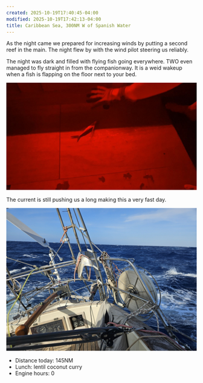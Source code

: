 ```yaml
---
created: 2025-10-19T17:40:45-04:00
modified: 2025-10-19T17:42:13-04:00
title: Caribbean Sea, 300NM W of Spanish Water
---
```


As the night came we prepared for increasing winds by putting a second reef in the main. The night flew by with the wind pilot steering us reliably. 

The night was dark and filled with flying fish going everywhere. TWO even managed to fly straight in from the companionway. It is a weid wakeup when a fish is flapping on the floor next to your bed.

![Image](../2025/eb7cb36c4f29d538d6b4f2053d3dfbb9.jpg) 

The current is still pushing us a long making this a very fast day.

![Image](../2025/2f2149fa8b5200d1fcce6243fd449491.jpg)

* Distance today: 145NM
* Lunch: lentil coconut curry
* Engine hours: 0
